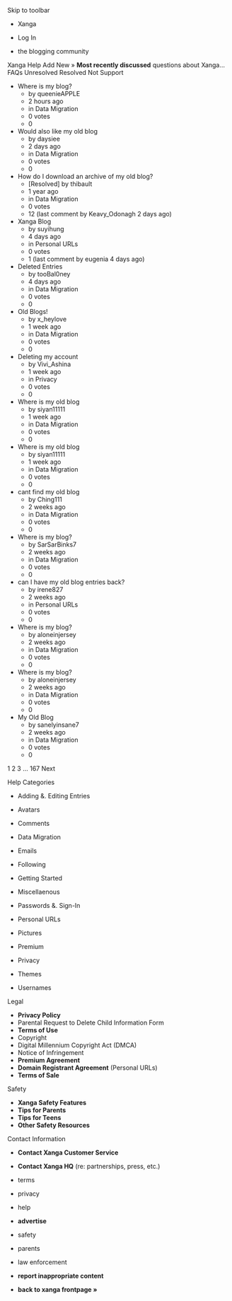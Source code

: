 Skip to toolbar

*   Xanga

*   Log In

*   the blogging community

Xanga Help Add New » **Most recently discussed** questions about Xanga… FAQs Unresolved Resolved Not Support

*   Where is my blog?
    *   by queenieAPPLE
    *   2 hours ago
    *   in Data Migration
    *   0 votes
    *   0
*   Would also like my old blog
    *   by daysiee
    *   2 days ago
    *   in Data Migration
    *   0 votes
    *   0
*   How do I download an archive of my old blog?
    *   \[Resolved\] by thibault
    *   1 year ago
    *   in Data Migration
    *   0 votes
    *   12 (last comment by Keavy\_Odonagh 2 days ago)
*   Xanga Blog
    *   by suyihung
    *   4 days ago
    *   in Personal URLs
    *   0 votes
    *   1 (last comment by eugenia 4 days ago)
*   Deleted Entries
    *   by tooBal0ney
    *   4 days ago
    *   in Data Migration
    *   0 votes
    *   0
*   Old Blogs!
    *   by x\_heylove
    *   1 week ago
    *   in Data Migration
    *   0 votes
    *   0
*   Deleting my account
    *   by Vivi\_Ashina
    *   1 week ago
    *   in Privacy
    *   0 votes
    *   0
*   Where is my old blog
    *   by siyan11111
    *   1 week ago
    *   in Data Migration
    *   0 votes
    *   0
*   Where is my old blog
    *   by siyan11111
    *   1 week ago
    *   in Data Migration
    *   0 votes
    *   0
*   cant find my old blog
    *   by Ching111
    *   2 weeks ago
    *   in Data Migration
    *   0 votes
    *   0
*   Where is my blog?
    *   by SarSarBinks7
    *   2 weeks ago
    *   in Data Migration
    *   0 votes
    *   0
*   can I have my old blog entries back?
    *   by irene827
    *   2 weeks ago
    *   in Personal URLs
    *   0 votes
    *   0
*   Where is my blog?
    *   by aloneinjersey
    *   2 weeks ago
    *   in Data Migration
    *   0 votes
    *   0
*   Where is my blog?
    *   by aloneinjersey
    *   2 weeks ago
    *   in Data Migration
    *   0 votes
    *   0
*   My Old Blog
    *   by sanelyinsane7
    *   2 weeks ago
    *   in Data Migration
    *   0 votes
    *   0

1 2 3 ... 167 Next

Help Categories

*   Adding &. Editing Entries
*   Avatars
*   Comments
*   Data Migration
*   Emails
*   Following
*   Getting Started
*   Miscellaenous

*   Passwords &. Sign-In
*   Personal URLs
*   Pictures
*   Premium
*   Privacy
*   Themes
*   Usernames

Legal

*   **Privacy Policy**
*   Parental Request to Delete Child Information Form
*   **Terms of Use**
*   Copyright
*   Digital Millennium Copyright Act (DMCA)
*   Notice of Infringement
*   **Premium Agreement**
*   **Domain Registrant Agreement** (Personal URLs)
*   **Terms of Sale**

Safety

*   **Xanga Safety Features**
*   **Tips for Parents**
*   **Tips for Teens**
*   **Other Safety Resources**

Contact Information

*   **Contact Xanga Customer Service**
*   **Contact Xanga HQ** (re: partnerships, press, etc.)

*   terms
*   privacy
*   help
*   **advertise**

*   safety
*   parents
*   law enforcement
*   **report inappropriate content**

*   **back to xanga frontpage »**